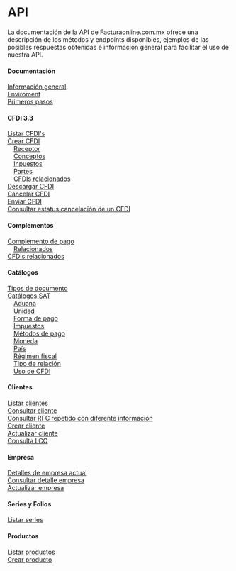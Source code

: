 # API

La documentación de la API de Facturaonline.com.mx ofrece una descripción de los métodos y endpoints disponibles, ejemplos de las posibles respuestas obtenidas e información general para facilitar el uso de nuestra API.

#### Documentación
[Información general](https://github.com/facturaonline/api/blob/master/Documentacion/Informacion_general.md)  
[Enviroment](https://github.com/facturaonline/api/blob/master/Documentacion/Enviroment.md)  
[Primeros pasos](https://github.com/facturaonline/api/blob/master/Documentacion/Primeros%20pasos.md)  

#### CFDI 3.3
[Listar CFDI's](https://github.com/facturaonline/api/blob/master/CFDI_3-3/Listar%20CFDI-s.md)  
[Crear CFDI](https://github.com/facturaonline/api/blob/master/CFDI_3-3/Crear%20CFDI.md)  
 &emsp;[Receptor](https://github.com/facturaonline/api/blob/master/CFDI_3-3/Crear%20CFDI/Receptor.md)  
 &emsp;[Conceptos](https://github.com/facturaonline/api/blob/master/CFDI_3-3/Crear%20CFDI/Conceptos.md)  
 &emsp;[Inpuestos](https://github.com/facturaonline/api/blob/master/CFDI_3-3/Crear%20CFDI/Impuestos.md)  
 &emsp;[Partes](https://github.com/facturaonline/api/blob/master/CFDI_3-3/Crear%20CFDI/Partes.md)  
 &emsp;[CFDIs relacionados](https://github.com/facturaonline/api/blob/master/CFDI_3-3/Crear%20CFDI/CFDIs%20relacionados.md)  
[Descargar CFDI](https://github.com/facturaonline/api/blob/master/CFDI_3-3/Descargar%20CFDI.md)  
[Cancelar CFDI](https://github.com/facturaonline/api/blob/master/CFDI_3-3/Cancelar%20CFDI.md)  
[Enviar CFDI](https://github.com/facturaonline/api/blob/master/CFDI_3-3/Enviar%20CFDI.md)  
[Consultar estatus cancelación de un CFDI](https://github.com/facturaonline/api/blob/master/CFDI_3-3/Consultar%20estatus%20cancelaci-n%20de%20un%20CFDI.md)  

#### Complementos
[Complemento de pago](https://github.com/facturaonline/api/blob/master/Complementos/Complemento%20de%20pago.md)  
 &emsp;[Relacionados](https://github.com/facturaonline/api/blob/master/Complementos/Complemento%20de%20pago/Relacionados.md)  
[CFDIs relacionados](https://github.com/facturaonline/api/blob/master/Complementos/CFDIs%20relacionados.md)  

#### Catálogos
[Tipos de documento](https://github.com/facturaonline/api/blob/master/Catalogos/Tipos%20de%20documento.md)  
[Catálogos SAT](https://github.com/facturaonline/api/blob/master/Catalogos/Cat-logos%20SAT.md)  
 &emsp;[Aduana](https://github.com/facturaonline/api/blob/master/Catalogos/Cat-logos%20SAT/Aduana.md)  
 &emsp;[Unidad](https://github.com/facturaonline/api/blob/master/Catalogos/Cat-logos%20SAT/Unidad.md)  
 &emsp;[Forma de pago](https://github.com/facturaonline/api/blob/master/Catalogos/Cat-logos%20SAT/Forma%20de%20pago.md)  
 &emsp;[Impuestos](https://github.com/facturaonline/api/blob/master/Catalogos/Cat-logos%20SAT/Impuestos.md)  
 &emsp;[Métodos de pago](https://github.com/facturaonline/api/blob/master/Catalogos/Cat-logos%20SAT/M-todos%20de%20pago.md)  
 &emsp;[Moneda](https://github.com/facturaonline/api/blob/master/Catalogos/Cat-logos%20SAT/Moneda.md)  
 &emsp;[País](https://github.com/facturaonline/api/blob/master/Catalogos/Cat-logos%20SAT/Pa-s.md)  
 &emsp;[Régimen fiscal](https://github.com/facturaonline/api/blob/master/Catalogos/Cat-logos%20SAT/R-gimen%20fiscal.md)  
 &emsp;[Tipo de relación](https://github.com/facturaonline/api/blob/master/Catalogos/Cat-logos%20SAT/Tipo%20de%20relaci-n.md)  
 &emsp;[Uso de CFDI](https://github.com/facturaonline/api/blob/master/Catalogos/Cat-logos%20SAT/Uso%20de%20CFDI.md)  

#### Clientes
[Listar clientes](https://github.com/facturaonline/api/blob/master/Clientes/Listar%20clientes.md)  
[Consultar cliente](https://github.com/facturaonline/api/blob/master/Clientes/Consultar%20cliente.md)  
[Consultar RFC repetido con diferente información](https://github.com/facturaonline/api/blob/master/Clientes/Consultar%20RFC%20repetido%20con%20diferente%20informaci-n.md)  
[Crear cliente](https://github.com/facturaonline/api/blob/master/Clientes/Crear%20cliente.md)  
[Actualizar cliente](https://github.com/facturaonline/api/blob/master/Clientes/Actualizar%20cliente.md)  
[Consulta LCO](https://github.com/facturaonline/api/blob/master/Clientes/Consulta%20LCO.md)  

#### Empresa
[Detalles de empresa actual](https://github.com/facturaonline/api/blob/master/Empresa/Detalles%20de%20empresa%20actual.md)  
[Consultar detalle empresa](https://github.com/facturaonline/api/blob/master/Empresa/Consultar%20detalle%20empresa.md)  
[Actualizar empresa](https://github.com/facturaonline/api/blob/master/Empresa/Actualizar%20empresa.md)  

#### Series y Folios
[Listar series](https://github.com/facturaonline/api/blob/master/Series%20y%20Folios/Listar%20series.md)  

#### Productos
[Listar productos](https://github.com/facturaonline/api/blob/master/Productos/Listar%20productos.md)  
[Crear producto](https://github.com/facturaonline/api/blob/master/Productos/Crear%20producto.md)  
